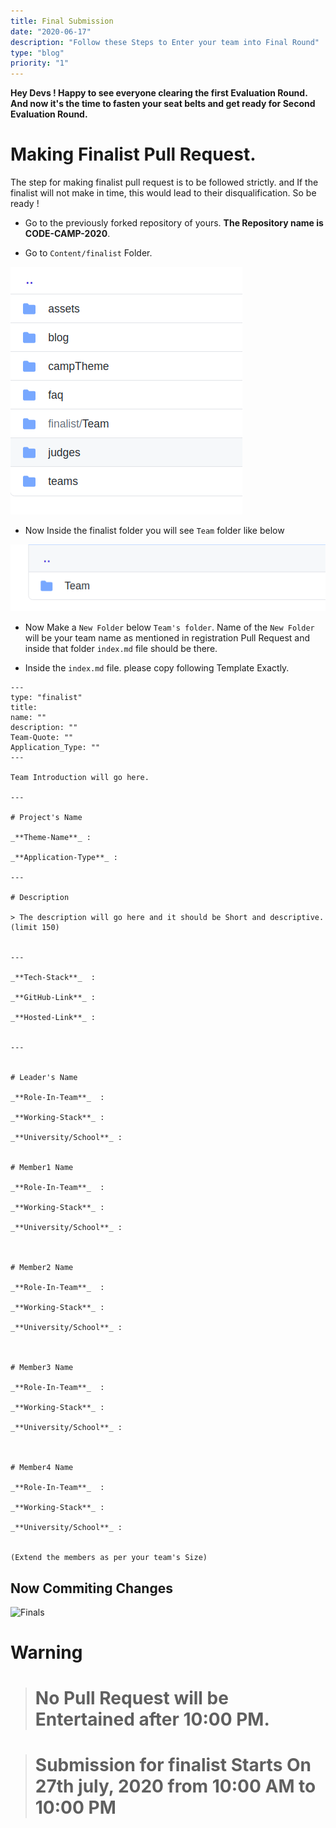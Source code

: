 ```yaml
---
title: Final Submission
date: "2020-06-17"
description: "Follow these Steps to Enter your team into Final Round"
type: "blog"
priority: "1"
---
```


**Hey Devs ! Happy to see everyone clearing the first Evaluation Round. And now it's the time to fasten your seat belts and get ready for Second Evaluation Round.**

# Making Finalist Pull Request.

The step for making finalist pull request is to be followed strictly. and If the finalist will not make in time, this would lead to their disqualification. So be ready !


* Go to the previously forked repository of yours. **The Repository name is CODE-CAMP-2020**.

* Go to `Content/finalist` Folder. 

![finalist-Folder](../../assets/Final1.png)

* Now Inside the finalist folder you will see `Team` folder like below

![finalist-Folder](../../assets/Final2.png)

* Now Make a `New Folder` below `Team's folder`. Name of the `New Folder` will be your team name as mentioned in registration Pull Request and inside that folder `index.md` file should be there.

* Inside the `index.md` file. please copy following Template Exactly.

```
---
type: "finalist"                   
title: 
name: ""
description: ""
Team-Quote: ""
Application_Type: ""
---

Team Introduction will go here.

---

# Project's Name

_**Theme-Name**_ : 

_**Application-Type**_ :   

---

# Description

> The description will go here and it should be Short and descriptive. (limit 150)


---

_**Tech-Stack**_  :   

_**GitHub-Link**_ :   

_**Hosted-Link**_ :   


---


# Leader's Name

_**Role-In-Team**_  : 

_**Working-Stack**_ : 

_**University/School**_ :


# Member1 Name

_**Role-In-Team**_  : 

_**Working-Stack**_ : 

_**University/School**_ :



# Member2 Name

_**Role-In-Team**_  : 

_**Working-Stack**_ : 

_**University/School**_ :



# Member3 Name

_**Role-In-Team**_  : 

_**Working-Stack**_ : 

_**University/School**_ :



# Member4 Name

_**Role-In-Team**_  : 

_**Working-Stack**_ : 

_**University/School**_ :


(Extend the members as per your team's Size)
```

## Now Commiting Changes

![Finals](../../assets/Final6.gif)

# Warning

> # No Pull Request will be Entertained after 10:00 PM.

> # Submission for finalist Starts On 27th july, 2020 from 10:00 AM to 10:00 PM
